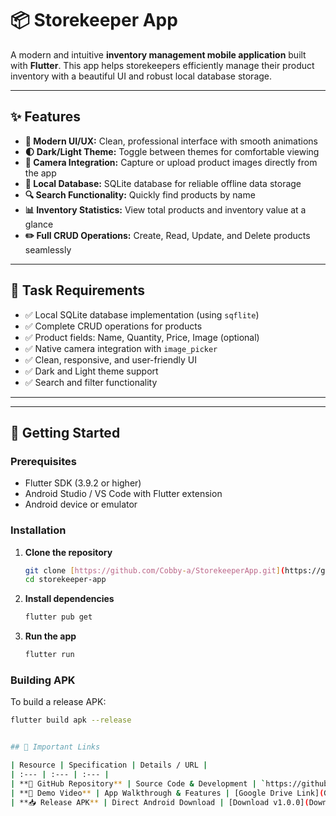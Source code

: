 # 📦 Storekeeper App

A modern and intuitive **inventory management mobile application** built with **Flutter**. This app helps storekeepers efficiently manage their product inventory with a beautiful UI and robust local database storage.

---

## ✨ Features

* **📱 Modern UI/UX:** Clean, professional interface with smooth animations
* **🌓 Dark/Light Theme:** Toggle between themes for comfortable viewing
* **📸 Camera Integration:** Capture or upload product images directly from the app
* **💾 Local Database:** SQLite database for reliable offline data storage
* **🔍 Search Functionality:** Quickly find products by name
* **📊 Inventory Statistics:** View total products and inventory value at a glance
* **✏️ Full CRUD Operations:** Create, Read, Update, and Delete products seamlessly

---

## 🎯 Task Requirements

* ✅ Local SQLite database implementation (using `sqflite`)
* ✅ Complete CRUD operations for products
* ✅ Product fields: Name, Quantity, Price, Image (optional)
* ✅ Native camera integration with `image_picker`
* ✅ Clean, responsive, and user-friendly UI
* ✅ Dark and Light theme support
* ✅ Search and filter functionality

---

---

## 🚀 Getting Started

### Prerequisites

* Flutter SDK (3.9.2 or higher)
* Android Studio / VS Code with Flutter extension
* Android device or emulator

### Installation

1.  **Clone the repository**

    ```bash
    git clone [https://github.com/Cobby-a/StorekeeperApp.git](https://github.com/Cobby-a/StorekeeperApp.git)
    cd storekeeper-app
    ```

2.  **Install dependencies**

    ```bash
    flutter pub get
    ```

3.  **Run the app**

    ```bash
    flutter run
    ```

### Building APK

To build a release APK:

```bash
flutter build apk --release


## 🔗 Important Links

| Resource | Specification | Details / URL |
| :--- | :--- | :--- |
| **📂 GitHub Repository** | Source Code & Development | `https://github.com/Cobby-a/StorekeeperApp.git` |
| **🎥 Demo Video** | App Walkthrough & Features | [Google Drive Link](Google Drive Link) |
| **📥 Release APK** | Direct Android Download | [Download v1.0.0](Download v1.0.0) |